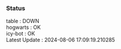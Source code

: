 ### Status


table : DOWN  
hogwarts : OK  
icy-bot : OK  
Latest Update : 2024-08-06 17:09:19.210285
